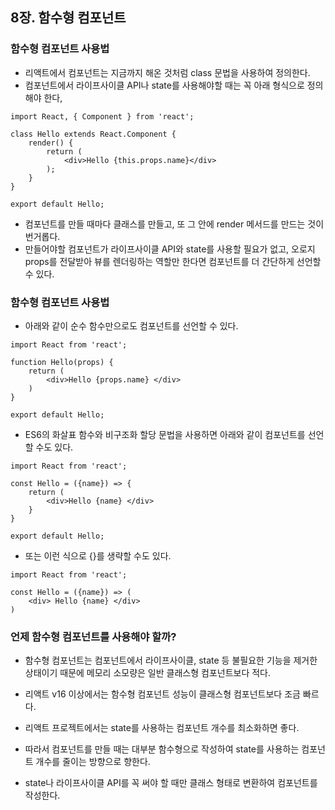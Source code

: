 ## 8장. 함수형 컴포넌트

### 함수형 컴포넌트 사용법

- 리액트에서 컴포넌트는 지금까지 해온 것처럼 class 문법을 사용하여 정의한다.
- 컴포넌트에서 라이프사이클 API나 state를 사용해야할 때는 꼭 아래 형식으로 정의해야 한다,

```
import React, { Component } from 'react';

class Hello extends React.Component {
    render() {
        return (
            <div>Hello {this.props.name}</div>
        );
    }
}

export default Hello;
```

- 컴포넌트를 만들 때마다 클래스를 만들고, 또 그 안에 render 메서드를 만드는 것이 번거롭다.
- 만들어야할 컴포넌트가 라이프사이클 API와 state를 사용할 필요가 없고, 오로지 props를 전달받아 뷰를 렌더링하는 역할만 한다면 컴포넌트를 더 간단하게 선언할 수 있다.


### 함수형 컴포넌트 사용법

- 아래와 같이 순수 함수만으로도 컴포넌트를 선언할 수 있다.

```
import React from 'react';

function Hello(props) {
    return (
        <div>Hello {props.name} </div>
    )
}

export default Hello;
```

- ES6의 화살표 함수와 비구조화 할당 문법을 사용하면 아래와 같이 컴포넌트를 선언할 수도 있다.

```
import React from 'react';

const Hello = ({name}) => {
    return (
        <div>Hello {name} </div>
    }
}

export default Hello;
```

- 또는 이런 식으로 {}를 생략할 수도 있다.

```
import React from 'react';

const Hello = ({name}) => (
    <div> Hello {name} </div>
)

```


### 언제 함수형 컴포넌트를 사용해야 할까?

- 함수형 컴포넌트는 컴포넌트에서 라이프사이클, state 등 불필요한 기능을 제거한 상태이기 때문에 메모리 소모량은 일반 클래스형 컴포넌트보다 적다.
- 리액트 v16 이상에서는 함수형 컴포넌트 성능이 클래스형 컴포넌트보다 조금 빠르다.

- 리액트 프로젝트에서는 state를 사용하는 컴포넌트 개수를 최소화하면 좋다.
- 따라서 컴포넌트를 만들 때는 대부분 함수형으로 작성하여 state를 사용하는 컴포넌트 개수를 줄이는 방향으로 향한다.
- state나 라이프사이클 API를 꼭 써야 할 때만 클래스 형태로 변환하여 컴포넌트를 작성한다. 